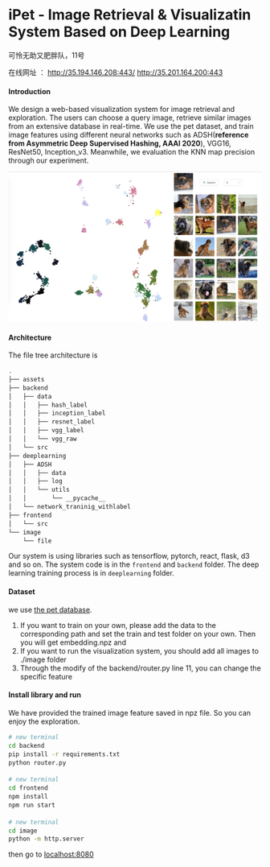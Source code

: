 # iPet - Image Retrieval & Visualizatin System Based on Deep Learning

可怜无助又肥胖队，11号

在线网址 ： http://35.194.146.208:443/         http://35.201.164.200:443      

#### Introduction

We design a web-based visualization system for image retrieval and exploration. The users can choose a query image, retrieve similar images from an extensive database in real-time. We use the pet dataset, and train image features using different neural networks such as ADSH(**reference from Asymmetric Deep Supervised Hashing, AAAI 2020**), VGG16, ResNet50, Inception_v3. Meanwhile, we evaluation the KNN map precision through our experiment.

<img src="./assets/teaser.png">

#### Architecture

The file tree architecture is

```bash
.
├── assets
├── backend
│   ├── data
│   │   ├── hash_label
│   │   ├── inception_label
│   │   ├── resnet_label
│   │   ├── vgg_label
│   │   └── vgg_raw
│   └── src
├── deeplearning
│   ├── ADSH
│   │   ├── data
│   │   ├── log
│   │   └── utils
│   │       └── __pycache__
│   └── network_traninig_withlabel
├── frontend
│   └── src
└── image
    └── file
```

Our system is using libraries such as tensorflow, pytorch, react, flask, d3 and so on. The system code is in the `frontend` and `backend` folder. The deep learning training process is in `deeplearning` folder.

#### Dataset

we use [the pet database](https://www.kaggle.com/tanlikesmath/the-oxfordiiit-pet-dataset). 
1. If you want to train on your own, please add the data to the corresponding path and set the train and test folder on your own. Then you will get embedding.npz and 
2. If you want to run the visualization system, you should add all images to ./image folder
3. Through the modify of the backend/router.py line 11, you can change the specific feature 
#### Install library and run

We have provided the trained image feature saved in npz file. So you can enjoy the exploration.

```bash
# new terminal
cd backend
pip install -r requirements.txt
python router.py

# new terminal
cd frontend
npm install
npm run start

# new terminal
cd image
python -m http.server
```
then go to [localhost:8080](http://localhost:8080)



